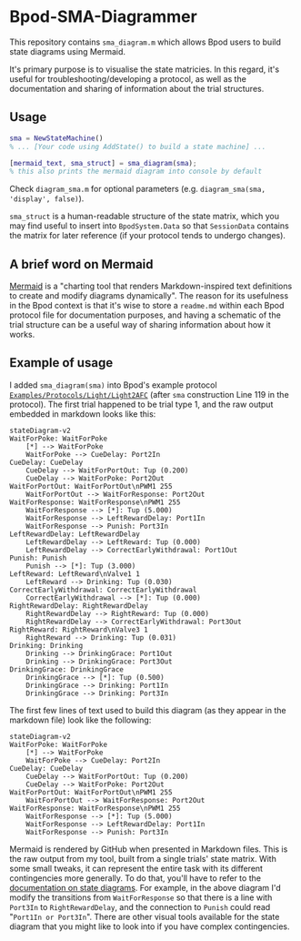 # Bpod-SMA-Diagrammer
This repository contains `sma_diagram.m` which allows Bpod users to build state diagrams using Mermaid.

It's primary purpose is to visualise the state matricies. In this regard, it's useful for troubleshooting/developing a protocol, as well as the documentation and sharing of information about the trial structures.

## Usage
```matlab
sma = NewStateMachine()
% ... [Your code using AddState() to build a state machine] ...

[mermaid_text, sma_struct] = sma_diagram(sma);
% this also prints the mermaid diagram into console by default

```

Check `diagram_sma.m` for optional parameters (e.g. `diagram_sma(sma, 'display', false)`).

`sma_struct` is a human-readable structure of the state matrix, which you may find useful to insert into `BpodSystem.Data` so that `SessionData` contains the matrix for later reference (if your protocol tends to undergo changes).

## A brief word on Mermaid
[Mermaid](https://mermaid.js.org/intro/) is a "charting tool that renders Markdown-inspired text definitions to create and modify diagrams dynamically". The reason for its usefulness in the Bpod context is that it's wise to store a `readme.md` within each Bpod protocol file for documentation purposes, and having a schematic of the trial structure can be a useful way of sharing information about how it works.

## Example of usage
I added `sma_diagram(sma)` into Bpod's example protocol [`Examples/Protocols/Light/Light2AFC`](https://github.com/sanworks/Bpod_Gen2/blob/master/Examples/Protocols/Operant/Operant.m) (after `sma` construction Line 119 in the protocol). The first trial happened to be trial type 1, and the raw output embedded in markdown looks like this:
```mermaid
stateDiagram-v2
WaitForPoke: WaitForPoke
	[*] --> WaitForPoke
	WaitForPoke --> CueDelay: Port2In
CueDelay: CueDelay
	CueDelay --> WaitForPortOut: Tup (0.200) 
	CueDelay --> WaitForPoke: Port2Out
WaitForPortOut: WaitForPortOut\nPWM1 255
	WaitForPortOut --> WaitForResponse: Port2Out
WaitForResponse: WaitForResponse\nPWM1 255
	WaitForResponse --> [*]: Tup (5.000) 
	WaitForResponse --> LeftRewardDelay: Port1In
	WaitForResponse --> Punish: Port3In
LeftRewardDelay: LeftRewardDelay
	LeftRewardDelay --> LeftReward: Tup (0.000) 
	LeftRewardDelay --> CorrectEarlyWithdrawal: Port1Out
Punish: Punish
	Punish --> [*]: Tup (3.000) 
LeftReward: LeftReward\nValve1 1
	LeftReward --> Drinking: Tup (0.030) 
CorrectEarlyWithdrawal: CorrectEarlyWithdrawal
	CorrectEarlyWithdrawal --> [*]: Tup (0.000) 
RightRewardDelay: RightRewardDelay
	RightRewardDelay --> RightReward: Tup (0.000) 
	RightRewardDelay --> CorrectEarlyWithdrawal: Port3Out
RightReward: RightReward\nValve3 1
	RightReward --> Drinking: Tup (0.031) 
Drinking: Drinking
	Drinking --> DrinkingGrace: Port1Out
	Drinking --> DrinkingGrace: Port3Out
DrinkingGrace: DrinkingGrace
	DrinkingGrace --> [*]: Tup (0.500) 
	DrinkingGrace --> Drinking: Port1In
	DrinkingGrace --> Drinking: Port3In
```

The first few lines of text used to build this diagram (as they appear in the markdown file) look like the following:

```
stateDiagram-v2
WaitForPoke: WaitForPoke
	[*] --> WaitForPoke
	WaitForPoke --> CueDelay: Port2In
CueDelay: CueDelay
	CueDelay --> WaitForPortOut: Tup (0.200) 
	CueDelay --> WaitForPoke: Port2Out
WaitForPortOut: WaitForPortOut\nPWM1 255
	WaitForPortOut --> WaitForResponse: Port2Out
WaitForResponse: WaitForResponse\nPWM1 255
	WaitForResponse --> [*]: Tup (5.000) 
	WaitForResponse --> LeftRewardDelay: Port1In
	WaitForResponse --> Punish: Port3In
```


Mermaid is rendered by GitHub when presented in Markdown files. This is the raw output from my tool, built from a single trials' state matrix. With some small tweaks, it can represent the entire task with its different contingencies more generally. To do that, you'll have to refer to the [documentation on state diagrams](https://mermaid.js.org/syntax/stateDiagram.html). For example, in the above diagram I'd modify the transitions from `WaitForResponse` so that there is a line with `Port3In` to `RightRewardDelay`, and the connection to `Punish` could read "`Port1In or Port3In`". There are other visual tools available for the state diagram that you might like to look into if you have complex contingencies.